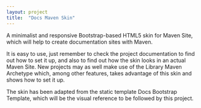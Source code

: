 ```yaml
---
layout: project
title:  "Docs Maven Skin"
---
```

A minimalist and responsive Bootstrap-based HTML5 skin for Maven Site, which will help to create documentation sites with Maven.

It is easy to use, just remember to check the project documentation to find out how to set it up, and also to find out how the skin looks in an actual Maven Site. New projects may as well make use of the Library Maven Archetype which, among other features, takes advantage of this skin and shows how to set it up.

The skin has been adapted from the static template Docs Bootstrap Template, which will be the visual reference to be followed by this project.
